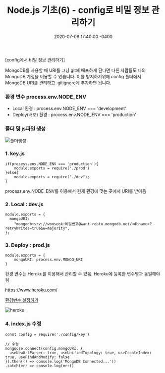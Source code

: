 ﻿---
title: "Node.js 기초(6) - config로 비밀 정보 관리하기"
date: 2020-07-06 17:40:00 -0400
categories: Study
---

[config에서 비밀 정보 관리하기]

MongoDB를 사용할 때 URI를 그냥 git에 배포하게 된다면 다른 사람들도 나의 MongoDB 계정을 이용할 수 있습니다. 이를 방지하기위해 config 폴더에서 MongoDB URI를 관리하고 .gitignore에 추가하면 됩니다.



### 환경 변수 process.env.NODE_ENV 

- Local 환경 :  process.env.NODE_ENV === 'development'
- Deploy(배포) 환경 : process.env.NODE_ENV === 'production'



### 폴더 및 js파일 생성



![폴더생성](../../assets/images/study/node6/폴더생성.PNG)



### 1. key.js

```
if(process.env.NODE_ENV === 'production'){
    module.exports = require('./prod')
}else{
    module.exports = require("./dev");
}
```

process.env.NODE_ENV를 이용해서 현재 환경에 맞는 곳에서 URI를 받아옴



### 2. Local : dev.js

```
module.exports = {
  mongoURI:
    "mongodb+srv://wonseok:비밀번호@want-robtu.mongodb.net/<dbname>?retryWrites=true&w=majority",
};
```



### 3. Deploy : prod.js

```
module.exports = {
    mongoURI: process.env.MONGO_URI
}
```

환경 변수는 Heroku를 이용해서 관리할 수 있음. Heroku에 등록한 변수명과 동일해야됨

https://www.heroku.com/

[환경변수 설정하기](https://github.com/woowahan-hee-three/woowa-reservation/wiki/heroku-환경-변수-설정하기)

![heroku](../../assets/images/study/node6/heroku.PNG)



### 4. index.js 수정

```
const config = require('./config/key')

// 수정
mongoose.connect(config.mongoURI, {
  useNewUrlParser: true, useUnifiedTopology: true, useCreateIndex: true, useFindAndModify: false
}).then(() => console.log('MongoDB Connected...'))
.catch(err => console.log(err))
```

